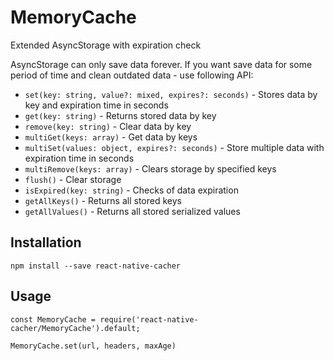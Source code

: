 # MemoryCache

Extended AsyncStorage with expiration check

AsyncStorage can only save data forever. If you want save data for some period of time and clean outdated data - 
use following API:

- `set(key: string, value?: mixed, expires?: seconds)` - Stores data by key and expiration time in seconds
- `get(key: string)` - Returns stored data by key
- `remove(key: string)` - Clear data by key
- `multiGet(keys: array)` - Get data by keys
- `multiSet(values: object, expires?: seconds)` - Store multiple data with expiration time in seconds 
- `multiRemove(keys: array)` - Clears storage by specified keys
- `flush()` - Clear storage
- `isExpired(key: string)` - Checks of data expiration 
- `getAllKeys()` - Returns all stored keys
- `getAllValues()` - Returns all stored serialized values

## Installation

```
npm install --save react-native-cacher
```

## Usage

```
const MemoryCache = require('react-native-cacher/MemoryCache').default;

MemoryCache.set(url, headers, maxAge)
```
